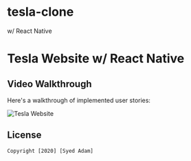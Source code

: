 # tesla-clone
 w/ React Native
# Tesla Website w/ React Native

## Video Walkthrough 

Here's a walkthrough of implemented user stories:

<img src='https://media.giphy.com/media/m1jXtSM2OcEEX1oNdP/giphy.gif' title='Tesla Website' width='' alt='Tesla Website' />


## License

    Copyright [2020] [Syed Adam]
